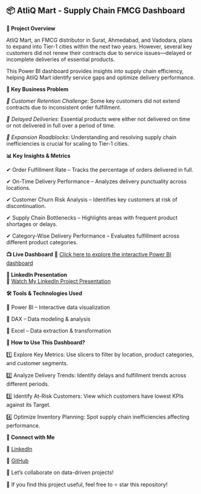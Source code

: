 ## 📦 AtliQ Mart - Supply Chain FMCG Dashboard

**🚀 Project Overview**

AtliQ Mart, an FMCG distributor in Surat, Ahmedabad, and Vadodara, plans to expand into Tier-1 cities within the next two years. However, several key customers did not renew their contracts due to service issues—delayed or incomplete deliveries of essential products.

This Power BI dashboard provides insights into supply chain efficiency, helping AtliQ Mart identify service gaps and optimize delivery performance.

**🎯 Key Business Problem**

*📌 Customer Retention Challenge*: Some key customers did not extend contracts due to inconsistent order fulfillment.

*📌 Delayed Deliveries*: Essential products were either not delivered on time or not delivered in full over a period of time.

*📌 Expansion Roadblocks*: Understanding and resolving supply chain inefficiencies is crucial for scaling to Tier-1 cities.

**📊 Key Insights & Metrics**

✔ Order Fulfillment Rate – Tracks the percentage of orders delivered in full.

✔ On-Time Delivery Performance – Analyzes delivery punctuality across locations.

✔ Customer Churn Risk Analysis – Identifies key customers at risk of discontinuation.

✔ Supply Chain Bottlenecks – Highlights areas with frequent product shortages or delays.

✔ Category-Wise Delivery Performance – Evaluates fulfillment across different product categories.

**📺 Live Dashboard**
🔗 [ Click here to explore the interactive Power BI dashboard](https://lnkd.in/gDQrsi2v)

**🎥 LinkedIn Presentation**  
🔗 [Watch My LinkedIn Project Presentation](https://www.linkedin.com/posts/ganesh-m-92071616a_powerbi-supplychain-dataanalytics-activity-7289660061046489088-fXc_?utm_source=share&utm_medium=member_desktop)  


**🛠️ Tools & Technologies Used**

🔹 Power BI – Interactive data visualization

🔹 DAX – Data modeling & analysis

🔹 Excel – Data extraction & transformation


**🌟 How to Use This Dashboard?**

1️⃣ Explore Key Metrics: Use slicers to filter by location, product categories, and customer segments.

2️⃣ Analyze Delivery Trends: Identify delays and fulfillment trends across different periods.

3️⃣ Identify At-Risk Customers: View which customers have lowest KPIs against its Target.

4️⃣ Optimize Inventory Planning: Spot supply chain inefficiencies affecting performance.


**🤝 Connect with Me**

🔗 [LinkedIn](https://www.linkedin.com/in/ganesh-m-92071616a/)

📩 [GitHub](https://github.com/GaneshMandre)

🚀 Let’s collaborate on data-driven projects!

🌟 If you find this project useful, feel free to ⭐ star this repository!
